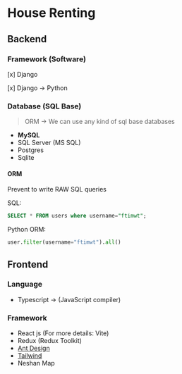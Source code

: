 # House Renting

## Backend

### Framework (Software)

[x] Django

[x] Django -> Python

### Database (SQL Base)

> ORM -> We can use any kind of sql base databases

- **MySQL**
- SQL Server (MS SQL)
- Postgres
- Sqlite

#### ORM

Prevent to write RAW SQL queries

SQL:
```sql
SELECT * FROM users where username="ftimwt";
```
Python ORM:
```python
user.filter(username="ftimwt").all()
```

## Frontend

### Language

- Typescript -> (JavaScript compiler)

### Framework

- React js (For more details: Vite)
- Redux (Redux Toolkit)
- [Ant Design](https://ant.design/components/)
- [Tailwind](https://tailwindcss.com/)
- Neshan Map
